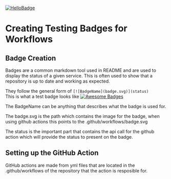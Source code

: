 [![HelloBadge][hello-badge]][hello]

[hello-badge]: https://github.com/nolwarre/WDL-CI-actions/actions/workflows/main.yml/badge.svg
[hello]: https://github.com/nolwarre/WDL-CI-actions/actions?query=workflow%3AHelloWorld
# Creating Testing Badges for Workflows
## Badge Creation
Badges are a common markdown tool used in README and are used to display the status of a given service. This is often used to show that a repository is up to date and working as expected.

They follow the general form of `[![BadgeName](badge.svg)](status)` \
This is what a test badge looks like [![Awesome Badges](https://img.shields.io/badge/badges-awesome-green.svg)](https://github.com/Naereen/badges) 

The BadgeName can be anything that describes what the badge is used for.

The badge.svg is the path which contains the image for the badge, when using github actions this points to the .github/workflows/badge.svg

The status is the important part that contains the api call for the github action which will provide the status to present on the badge.

## Setting up the GitHub Action

GitHub actions are made from yml files that are located in the .github/workflows of the repository that the action is resposible for.



